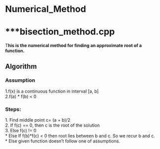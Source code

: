 # Numerical_Method<br>
<h1>***bisection_method.cpp</h1>
<p>T<b>his is the numerical method for finding an approximate root of a function.</b></p>
<h2>Algorithm</h2>
<h3>Assumption</h3>
1.f(x) is a continuous function in interval [a, b]<br>
2.f(a) * f(b) < 0<br>
<h3>Steps:</h3>
1. Find middle point c= (a + b)/2<br>
2. If f(c) == 0, then c is the root of the solution<br>
3. Else f(c) != 0<br
       * If value f(a)*f(c) < 0 then root lies between a and c. So we recur for a and c<br>
       * Else If f(b)*f(c) < 0 then root lies between b and c. So we recur b and c.<br>
       * Else given function doesn’t follow one of assumptions.<br>
